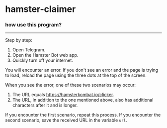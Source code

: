 # hamster-claimer

### how use this program?
---
Step by step:

1. Open Telegram.
2. Open the Hamster Bot web app.
3. Quickly turn off your internet.

You will encounter an error.
If you don't see an error and the page is trying to load, reload the page using the three dots at the top of the screen.

When you see the error, one of these two scenarios may occur:

1. The URL equals https://hamsterkombat.io/clicker.
2. The URL, in addition to the one mentioned above, also has additional characters after it and is longer.

If you encounter the first scenario, repeat this process. If you encounter the second scenario, save the received URL in the variable `url`.

